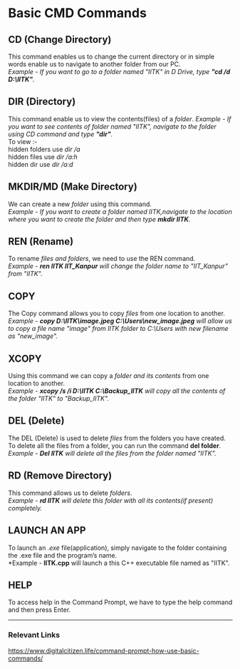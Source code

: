 # Basic CMD Commands

## CD (Change Directory)
This command enables us to change the current directory or in simple words enable us to navigate to another folder from our PC.</br>
*Example - If you want to go to a folder named "IITK" in D Drive, type **"cd /d D:\IITK"**.*

## DIR (Directory)
This command enable us to view the contents(files) of a *folder*. 
*Example - If you want to see contents of folder named "IITK", navigate to the folder using CD command and type **"dir"**.*</br>
To view :-</br> 
           hidden folders use *dir /a*</br>
           hidden files   use *dir /a:h*</br>
           hidden dir     use *dir /a:d*</br>

## MKDIR/MD (Make Directory)
We can create a new *folder* using this command.</br>
*Example - If you want to create a folder named IITK,navigate to the location where you want to create the folder and then type **mkdir IITK**.*</br> 

## REN (Rename)
To rename *files and folders*, we need to use the REN command.</br>
*Example - **ren IITK IIT_Kanpur** will change the folder name to "IIT_Kanpur" from "IITK".*</br>

## COPY
The Copy command allows you to copy *files* from one location to another.</br>
*Example - **copy D:\IITK\image.jpeg C:\Users\new_image.jpeg** will allow us to copy a file name "image" from IITK folder to C:\Users with new filename as "new_image".*</br>

## XCOPY
Using this command we can copy a *folder and its contents* from one location to another.</br>
*Example - **xcopy /s /i D:\IITK C:\Backup_IITK** will copy all the contents of the folder "IITK" to "Backup_IITK".*</br>

## DEL (Delete)
The DEL (Delete) is used to delete *files* from the folders you have created. To delete all the files from a folder, you can run the command **del folder**.</br>
*Example - **Del IITK** will delete all the files from the folder named "IITK".*</br>

## RD (Remove Directory)
This command allows us to delete *folders*.</br>
*Example - **rd IITK** will delete this folder with all its contents(if present) completely.*</br>

## LAUNCH AN APP
To launch an *.exe* file(application), simply navigate to the folder containing the .exe file and the program’s name.</br>
*Example - **IITK.cpp** will launch a this C++ executable file named as "IITK".</br>

## HELP
To access help in the Command Prompt, we have to type the help command and then press Enter.</br>
************************************
### Relevant Links
https://www.digitalcitizen.life/command-prompt-how-use-basic-commands/